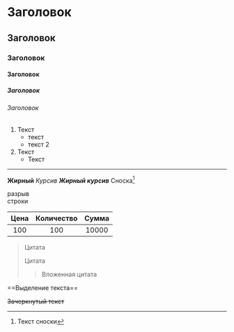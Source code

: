 # Заголовок
## Заголовок
### Заголовок
#### Заголовок
##### Заголовок
###### Заголовок

1. Текст
   - текст
   - текст 2
2. Текст
    - Текст
----
__Жирный__
_Курсив_
___Жирный курсив___
Сноска[^1]


разрыв <br> строки

[^1]:Текст сноски


Цена|Количество|Cумма
:----:|:----:|:----:
100 |100| 10000

> Цитата
>
> Цитата
> > Вложенная цитата
> >

==Выделение текста==

~~Зачеркнутый текст~~

